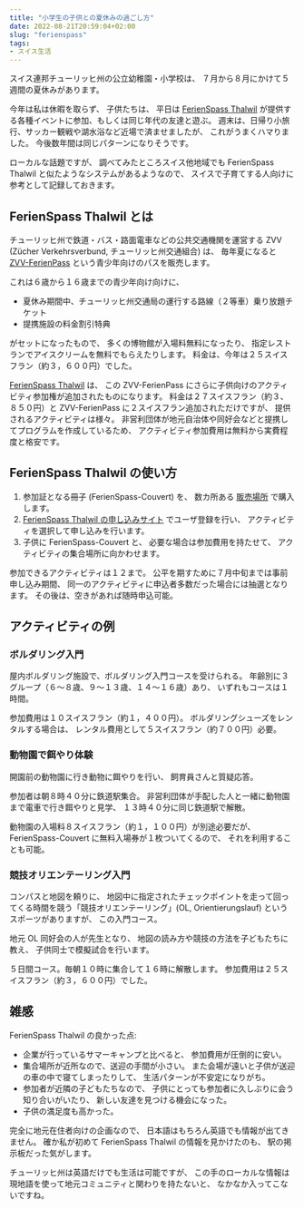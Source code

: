 ```yaml
---
title: "小学生の子供との夏休みの過ごし方"
date: 2022-08-21T20:59:04+02:00
slug: "ferienspass"
tags:
- スイス生活
---
```

スイス連邦チューリッヒ州の公立幼稚園・小学校は、
７月から８月にかけて５週間の夏休みがあります。

今年は私は休暇を取らず、
子供たちは、
平日は [FerienSpass Thalwil] が提供する各種イベントに参加、もしくは同じ年代の友達と遊ぶ。
週末は、日帰り小旅行、サッカー観戦や湖水浴など近場で済ませましたが、
これがうまくハマりました。
今後数年間は同じパターンになりそうです。

ローカルな話題ですが、
調べてみたところスイス他地域でも FerienSpass Thalwil と似たようなシステムがあるようなので、
スイスで子育てする人向けに参考として記録しておきます。

## FerienSpass Thalwil とは

チューリッヒ州で鉄道・バス・路面電車などの公共交通機関を運営する ZVV (Zücher Verkehrsverbund, チューリッヒ州交通組合) は、
毎年夏になると [ZVV-FerienPass](https://www.zvv.ch/zvv/de/freizeit-und-events/ferienpass.html) という青少年向けのパスを販売します。

これは６歳から１６歳までの青少年向け向けに、

- 夏休み期間中、チューリッヒ州交通局の運行する路線（２等車）乗り放題チケット
- 提携施設の料金割引特典

がセットになったもので、
多くの博物館が入場料無料になったり、
指定レストランでアイスクリームを無料でもらえたりします。
料金は、今年は２５スイスフラン（約３，６００円）でした。

[FerienSpass Thalwil] は、
この ZVV-FerienPass にさらに子供向けのアクティビティ参加権が追加されたものになります。
料金は２７スイスフラン（約３、８５０円）と ZVV-FerienPass に２スイスフラン追加されただけですが、
提供されるアクティビティは様々。
非営利団体が地元自治体や同好会などと提携してプログラムを作成しているため、
アクティビティ参加費用は無料から実費程度と格安です。

## FerienSpass Thalwil の使い方

1. 参加証となる冊子 (FerienSpass-Couvert) を、
    数カ所ある [販売場所](https://www.ferienspass-thalwil.ch/Verkaufsstellen/) で購入します。
1. [FerienSpass Thalwil の申し込みサイト](https://thalwil.feriennet.projuventute.ch/topics/uber-uns/anleitung-zur-anmeldung) でユーザ登録を行い、
    アクティビティを選択して申し込みを行います。
1. 子供に FerienSpass-Couvert と、
    必要な場合は参加費用を持たせて、
    アクティビティの集合場所に向かわせます。

参加できるアクティビティは１２まで。
公平を期すために７月中旬までは事前申し込み期間、
同一のアクティビティに申込者多数だった場合には抽選となります。
その後は、空きがあれば随時申込可能。

## アクティビティの例

### ボルダリング入門

屋内ボルダリング施設で、ボルダリング入門コースを受けられる。
年齢別に３グループ（６〜８歳、９〜１３歳、１４〜１６歳）あり、
いずれもコースは１時間。

参加費用は１０スイスフラン（約１，４００円）。
ボルダリングシューズをレンタルする場合は、
レンタル費用として５スイスフラン（約７００円）必要。

### 動物園で餌やり体験

開園前の動物園に行き動物に餌やりを行い、
飼育員さんと質疑応答。

参加者は朝８時４０分に鉄道駅集合。
非営利団体が手配した人と一緒に動物園まで電車で行き餌やりと見学、
１３時４０分に同じ鉄道駅で解散。

動物園の入場料８スイスフラン（約１，１００円）が別途必要だが、
FerienSpass-Couvert に無料入場券が１枚ついてくるので、
それを利用することも可能。

### 競技オリエンテーリング入門

コンパスと地図を頼りに、
地図中に指定されたチェックポイントを走って回ってくる時間を競う「競技オリエンテーリング」(OL, Orientierungslauf) というスポーツがありますが、
この入門コース。

地元 OL 同好会の人が先生となり、
地図の読み方や競技の方法を子どもたちに教え、
子供同士で模擬試合を行います。

５日間コース。毎朝１０時に集合して１６時に解散します。
参加費用は２５スイスフラン（約３，６００円）でした。

[FerienSpass Thalwil]: https://www.ferienspass-thalwil.ch/

## 雑感

FerienSpass Thalwil の良かった点:

- 企業が行っているサマーキャンプと比べると、
    参加費用が圧倒的に安い。
- 集合場所が近所なので、送迎の手間が小さい。
    また会場が遠いと子供が送迎の車の中で寝てしまったりして、
    生活パターンが不安定になりがち。
- 参加者が近隣の子どもたちなので、
    子供にとっても参加者に久しぶりに会う知り合いがいたり、
    新しい友達を見つける機会になった。
- 子供の満足度も高かった。

完全に地元在住者向けの企画なので、
日本語はもちろん英語でも情報が出てきません。
確か私が初めて FerienSpass Thalwil の情報を見かけたのも、
駅の掲示板だった気がします。

チューリッヒ州は英語だけでも生活は可能ですが、
この手のローカルな情報は現地語を使って地元コミュニティと関わりを持たないと、
なかなか入ってこないですね。
